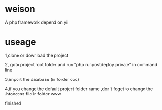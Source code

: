 weison
======

A php framework depend on yii


useage
======

1,clone or download the project

2, goto project root folder and run "php runpostdeploy private" in command line

3,import the database (in forder doc)

4,if you change the default project folder name ,don't foget to change the .htaccess file in folder www

finished
